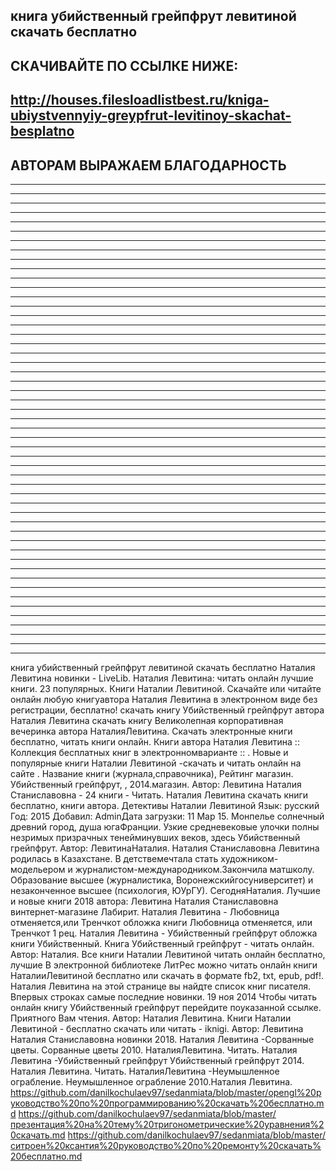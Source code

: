 книга убийственный грейпфрут левитиной скачать бесплатно
--------------------------------------------------
СКАЧИВАЙТЕ ПО ССЫЛКЕ НИЖЕ:
--------------------------------------------------
http://houses.filesloadlistbest.ru/kniga-ubiystvennyiy-greypfrut-levitinoy-skachat-besplatno
--------------------------------------------------
АВТОРАМ ВЫРАЖАЕМ БЛАГОДАРНОСТЬ
--------------------------------------------------
--------------------------------------------------
--------------------------------------------------
--------------------------------------------------
--------------------------------------------------
--------------------------------------------------
--------------------------------------------------
--------------------------------------------------
--------------------------------------------------
--------------------------------------------------
--------------------------------------------------
--------------------------------------------------
--------------------------------------------------
--------------------------------------------------
--------------------------------------------------
--------------------------------------------------
--------------------------------------------------
--------------------------------------------------
--------------------------------------------------
--------------------------------------------------
--------------------------------------------------
--------------------------------------------------
--------------------------------------------------
--------------------------------------------------
--------------------------------------------------
--------------------------------------------------
--------------------------------------------------
--------------------------------------------------
--------------------------------------------------
--------------------------------------------------
--------------------------------------------------
--------------------------------------------------
--------------------------------------------------
--------------------------------------------------
--------------------------------------------------
--------------------------------------------------
--------------------------------------------------
--------------------------------------------------
--------------------------------------------------
--------------------------------------------------
--------------------------------------------------
--------------------------------------------------
--------------------------------------------------
--------------------------------------------------
--------------------------------------------------
--------------------------------------------------
--------------------------------------------------
--------------------------------------------------
--------------------------------------------------
--------------------------------------------------
--------------------------------------------------
--------------------------------------------------
книга убийственный грейпфрут левитиной скачать бесплатно Наталия Левитина  новинки - LiveLib. Наталия Левитина: читать онлайн лучшие книги. 23 популярных. Книги Наталии Левитиной. Скачайте или читайте онлайн любую книгуавтора Наталия Левитина в электронном виде без регистрации, бесплатно! скачать книгу Убийственный грейпфрут автора Наталия Левитина скачать книгу Великолепная корпоративная вечеринка автора НаталияЛевитина. Скачать электронные книги бесплатно, читать книги онлайн. Книги автора Наталия Левитина :: Коллекция бесплатных книг в электронномварианте :: .  Новые и популярные книги Наталии Левитиной -скачать и читать онлайн на сайте . Название книги (журнала,справочника), Рейтинг  магазин. Убийственный грейпфрут, , 2014.магазин. Автор: Левитина Наталия Станиславовна - 24 книги - Читать. Наталия Левитина скачать книги бесплатно, книги автора. Детективы Наталии Левитиной Язык: русский Год: 2015 Добавил: AdminДата загрузки: 11 Мар 15. Монпелье  солнечный древний город, душа югаФранции. Узкие средневековые улочки полны незримых призрачных тенейминувших веков, здесь Убийственный грейпфрут. Автор: ЛевитинаНаталия. Наталия Станиславовна Левитина родилась в Казахстане. В детствемечтала стать художником-модельером и журналистом-международником.Закончила матшколу. Образование высшее (журналистика, Воронежскийгосуниверситет) и незаконченное высшее (психология, ЮУрГУ). СегодняНаталия. Лучшие и новые книги 2018 автора: Левитина Наталия Станиславовна винтернет-магазине Лабирит.  Наталия Левитина - Любовница отменяется,или Тренчкот обложка книги Любовница отменяется, или Тренчкот 1 рец. Наталия Левитина - Убийственный грейпфрут обложка книги Убийственный. Книга Убийственный грейпфрут - читать онлайн. Автор: Наталия. Все книги Наталии Левитиной читать онлайн бесплатно, лучшие
В электронной библиотеке ЛитРес можно читать онлайн книги НаталииЛевитиной бесплатно или скачать в формате fb2, txt, epub, pdf!. Наталия Левитина  на этой странице вы найдте список книг писателя. Впервых строках  самые последние новинки. 19 ноя 2014  Чтобы читать онлайн книгу  Убийственный грейпфрут  перейдите поуказанной ссылке. Приятного Вам чтения. Автор: Наталия Левитина. Книги Наталии Левитиной - бесплатно скачать или читать  - iknigi. Автор: Левитина Наталия Станиславовна  новинки 2018. Наталия Левитина -Сорванные цветы. Сорванные цветы 2010. НаталияЛевитина. Читать. Наталия Левитина -Убийственный грейпфрут Убийственный грейпфрут 2014. Наталия Левитина. Читать. НаталияЛевитина -Неумышленное ограбление. Неумышленное ограбление 2010.Наталия Левитина.
https://github.com/danilkochulaev97/sedanmiata/blob/master/opengl%20руководство%20по%20программированию%20скачать%20бесплатно.md
https://github.com/danilkochulaev97/sedanmiata/blob/master/презентация%20на%20тему%20тригонометрические%20уравнения%20скачать.md
https://github.com/danilkochulaev97/sedanmiata/blob/master/ситроен%20ксантия%20руководство%20по%20ремонту%20скачать%20бесплатно.md